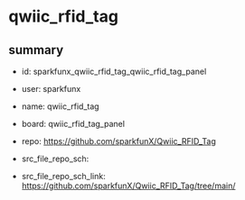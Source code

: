 # qwiic_rfid_tag
 
## summary 
* id: sparkfunx_qwiic_rfid_tag_qwiic_rfid_tag_panel
* user: sparkfunx
* name: qwiic_rfid_tag
* board: qwiic_rfid_tag_panel
* repo: https://github.com/sparkfunX/Qwiic_RFID_Tag



* src_file_repo_sch: 
* src_file_repo_sch_link: https://github.com/sparkfunX/Qwiic_RFID_Tag/tree/main/






